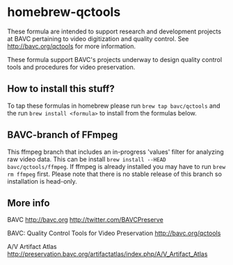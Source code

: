 homebrew-qctools
================
These formula are intended to support research and development projects at BAVC pertaining to video digitization and quality control. See http://bavc.org/qctools for more information.

These formula support BAVC's projects underway to design quality control tools and procedures for video preservation.

How to install this stuff?
--------------------------
To tap these formulas in homebrew please run `brew tap bavc/qctools` and the run `brew install <formula>` to install from the formulas below.

BAVC-branch of FFmpeg
---------------------
This ffmpeg branch that includes an in-progress 'values' filter for analyzing raw video data. This can be install `brew install --HEAD bavc/qctools/ffmpeg`. If ffmpeg is already installed you may have to run `brew rm ffmpeg` first. Please note that there is no stable release of this branch so installation is head-only.

More info
---------
BAVC
http://bavc.org http://twitter.com/BAVCPreserve

BAVC: Quality Control Tools for Video Preservation
http://bavc.org/qctools

A/V Artifact Atlas
http://preservation.bavc.org/artifactatlas/index.php/A/V_Artifact_Atlas